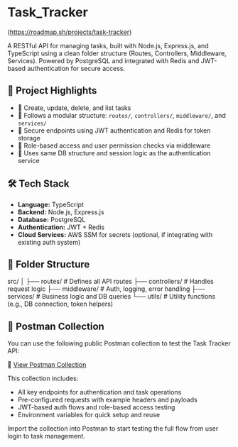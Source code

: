 # Task_Tracker
(https://roadmap.sh/projects/task-tracker)

A RESTful API for managing tasks, built with Node.js, Express.js, and TypeScript using a clean folder structure (Routes, Controllers, Middleware, Services). Powered by PostgreSQL and integrated with Redis and JWT-based authentication for secure access.

## 🧩 Project Highlights

- 📌 Create, update, delete, and list tasks
- 🧠 Follows a modular structure: `routes/`, `controllers/`, `middleware/`, and `services/`
- 🔐 Secure endpoints using JWT authentication and Redis for token storage
- 🧭 Role-based access and user permission checks via middleware
- 🔄 Uses same DB structure and session logic as the authentication service

## 🛠️ Tech Stack

- **Language:** TypeScript  
- **Backend:** Node.js, Express.js  
- **Database:** PostgreSQL  
- **Authentication:** JWT + Redis  
- **Cloud Services:** AWS SSM for secrets (optional, if integrating with existing auth system)

## 📂 Folder Structure
src/
│
├── routes/ # Defines all API routes
├── controllers/ # Handles request logic
├── middleware/ # Auth, logging, error handling
├── services/ # Business logic and DB queries
└── utils/ # Utility functions (e.g., DB connection, token helpers)

## 📮 Postman Collection

You can use the following public Postman collection to test the Task Tracker API:

🔗 [View Postman Collection](https://www.postman.com/satellite-administrator-61745711/my-microservices/collection/uq2e1w5/my-microservices?origin=tab-menu)

This collection includes:
- All key endpoints for authentication and task operations
- Pre-configured requests with example headers and payloads
- JWT-based auth flows and role-based access testing
- Environment variables for quick setup and reuse

Import the collection into Postman to start testing the full flow from user login to task management.
